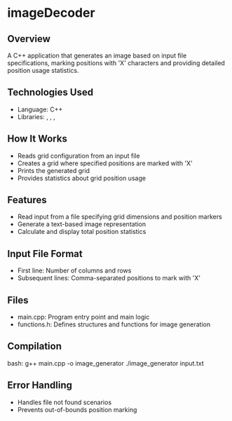 # imageDecoder

## Overview
A C++ application that generates an image based on input file specifications, marking positions with 'X' characters and providing detailed position usage statistics.

## Technologies Used
- Language: C++
- Libraries: <iostream>, <fstream>, <vector>, <sstream>

## How It Works
- Reads grid configuration from an input file
- Creates a grid where specified positions are marked with 'X'
- Prints the generated grid
- Provides statistics about grid position usage

## Features
- Read input from a file specifying grid dimensions and position markers
- Generate a text-based image representation
- Calculate and display total position statistics

## Input File Format
- First line: Number of columns and rows
- Subsequent lines: Comma-separated positions to mark with 'X'

## Files
- main.cpp: Program entry point and main logic
- functions.h: Defines structures and functions for image generation

## Compilation
bash:
g++ main.cpp -o image_generator
./image_generator input.txt

## Error Handling
- Handles file not found scenarios
- Prevents out-of-bounds position marking
